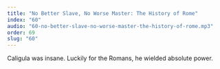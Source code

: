 ```yaml
---
title: "No Better Slave, No Worse Master: The History of Rome"
index: "60"
audio: "60-no-better-slave-no-worse-master-the-history-of-rome.mp3"
order: 69
slug: "60"
---
```


Caligula was insane. Luckily for the Romans, he wielded absolute power.


